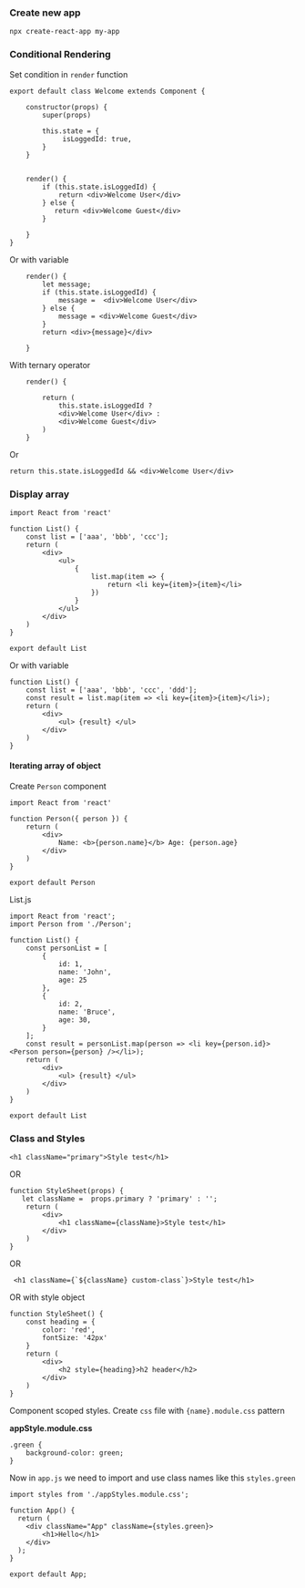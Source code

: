 ### Create new app
```
npx create-react-app my-app
```

### Conditional Rendering
Set condition in `render` function
```
export default class Welcome extends Component {

    constructor(props) {
        super(props)
    
        this.state = {
             isLoggedId: true,
        }
    }
    

    render() {
        if (this.state.isLoggedId) {
            return <div>Welcome User</div> 
        } else {
           return <div>Welcome Guest</div> 
        }
       
    }
}
```
Or with variable
```
    render() {
        let message;
        if (this.state.isLoggedId) {
            message =  <div>Welcome User</div> 
        } else {
            message = <div>Welcome Guest</div> 
        }
        return <div>{message}</div>
       
    }
```
With ternary operator
```
    render() {

        return (
            this.state.isLoggedId ?
            <div>Welcome User</div> :
            <div>Welcome Guest</div> 
        )
    }
```
Or
```
return this.state.isLoggedId && <div>Welcome User</div>
```

### Display array
```
import React from 'react'

function List() {
    const list = ['aaa', 'bbb', 'ccc'];
    return (
        <div>
            <ul>
                {
                    list.map(item => {
                        return <li key={item}>{item}</li>
                    })
                }
            </ul>
        </div>
    )
}

export default List
```
Or with variable
```
function List() {
    const list = ['aaa', 'bbb', 'ccc', 'ddd'];
    const result = list.map(item => <li key={item}>{item}</li>);
    return (
        <div>
            <ul> {result} </ul>
        </div>
    )
}
```
#### Iterating array of object
Create `Person` component
```
import React from 'react'

function Person({ person }) {
    return (
        <div>
            Name: <b>{person.name}</b> Age: {person.age}
        </div>
    )
}

export default Person
```
List.js
```
import React from 'react';
import Person from './Person';

function List() {
    const personList = [
        {
            id: 1,
            name: 'John',
            age: 25
        },
        {
            id: 2,
            name: 'Bruce',
            age: 30,
        }
    ];
    const result = personList.map(person => <li key={person.id}><Person person={person} /></li>);
    return (
        <div>
            <ul> {result} </ul>
        </div>
    )
}

export default List
```

### Class and Styles
```
<h1 className="primary">Style test</h1>
```
OR 
```
function StyleSheet(props) {
   let className =  props.primary ? 'primary' : '';
    return (
        <div>
            <h1 className={className}>Style test</h1>
        </div>
    )
}
```

OR
```
 <h1 className={`${className} custom-class`}>Style test</h1>
```

OR with style object
```
function StyleSheet() {
    const heading = {
        color: 'red',
        fontSize: '42px'
    }
    return (
        <div>
            <h2 style={heading}>h2 header</h2>
        </div>
    )
}
```

Component scoped styles. Create `css` file with `{name}.module.css` pattern

**appStyle.module.css**
```
.green {
    background-color: green;
}
```

Now in `app.js` we need to import and use class names like this `styles.green`
```
import styles from './appStyles.module.css';

function App() {
  return (
    <div className="App" className={styles.green}>
        <h1>Hello</h1>
    </div>
  );
}

export default App;

```





